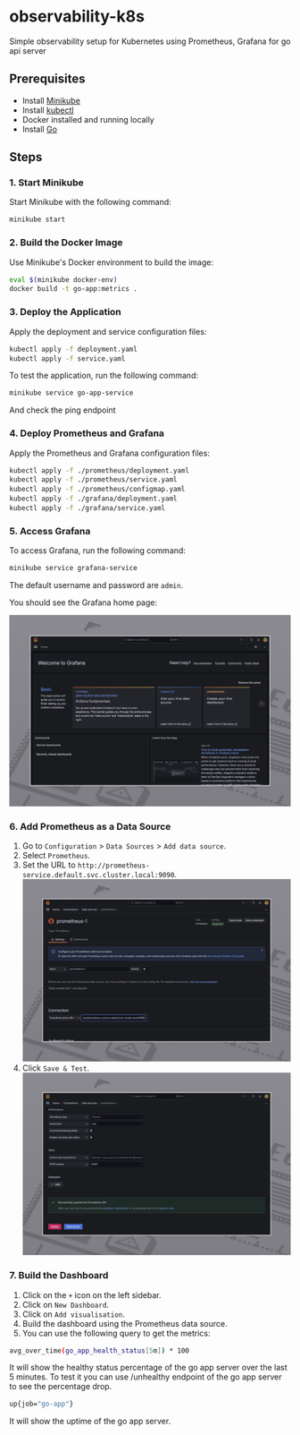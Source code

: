 # observability-k8s
Simple observability setup for Kubernetes using Prometheus, Grafana for go api server

## Prerequisites

- Install [Minikube](https://minikube.sigs.k8s.io/docs/start/)
- Install [kubectl](https://kubernetes.io/docs/tasks/tools/install-kubectl/)
- Docker installed and running locally
- Install [Go](https://golang.org/doc/install)

## Steps

### 1. Start Minikube

Start Minikube with the following command:

```bash
minikube start
```

### 2. Build the Docker Image

Use Minikube's Docker environment to build the image:

```bash
eval $(minikube docker-env)
docker build -t go-app:metrics .
```

### 3. Deploy the Application

Apply the deployment and service configuration files:

```bash
kubectl apply -f deployment.yaml
kubectl apply -f service.yaml
```
To test the application, run the following command:

```bash
minikube service go-app-service
```
And check the ping endpoint

### 4. Deploy Prometheus and Grafana

Apply the Prometheus and Grafana configuration files:

```bash
kubectl apply -f ./prometheus/deployment.yaml
kubectl apply -f ./prometheus/service.yaml
kubectl apply -f ./prometheus/configmap.yaml
kubectl apply -f ./grafana/deployment.yaml
kubectl apply -f ./grafana/service.yaml
```

### 5. Access Grafana

To access Grafana, run the following command:

```bash
minikube service grafana-service
```

The default username and password are `admin`.

You should see the Grafana home page:

![image](img/grafana-home.jpg)

### 6. Add Prometheus as a Data Source

1. Go to `Configuration` > `Data Sources` > `Add data source`.
2. Select `Prometheus`.
3. Set the URL to `http://prometheus-service.default.svc.cluster.local:9090`.
![image](img/prometheus-input.jpg)
4. Click `Save & Test`.
![image](img/prometheus-save.jpg)

### 7. Build the Dashboard

1. Click on the `+` icon on the left sidebar.
2. Click on `New Dashboard`.
3. Click on `Add visualisation`.
4. Build the dashboard using the Prometheus data source.
5. You can use the following query to get the metrics:

```bash
avg_over_time(go_app_health_status[5m]) * 100
```
It will show the healthy status percentage of the go app server over the last 5 minutes.
To test it you can use /unhealthy endpoint of the go app server to see the percentage drop.

```bash
up{job="go-app"}
```
It will show the uptime of the go app server.
